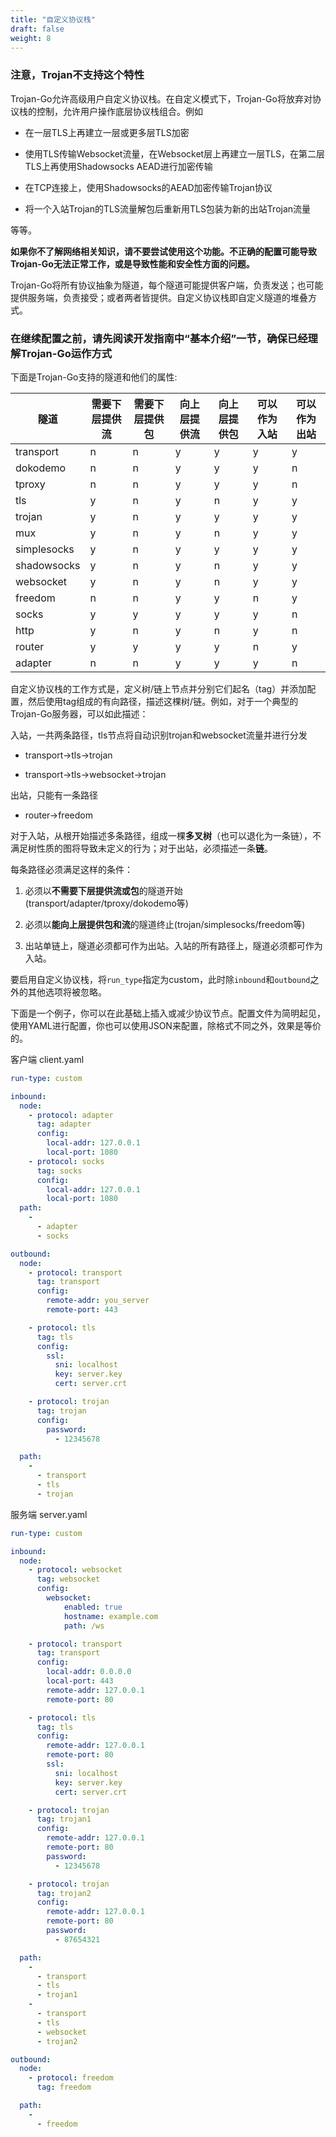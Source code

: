 ```yaml
---
title: "自定义协议栈"
draft: false
weight: 8
---
```


### 注意，Trojan不支持这个特性

Trojan-Go允许高级用户自定义协议栈。在自定义模式下，Trojan-Go将放弃对协议栈的控制，允许用户操作底层协议栈组合。例如

- 在一层TLS上再建立一层或更多层TLS加密

- 使用TLS传输Websocket流量，在Websocket层上再建立一层TLS，在第二层TLS上再使用Shadowsocks AEAD进行加密传输

- 在TCP连接上，使用Shadowsocks的AEAD加密传输Trojan协议

- 将一个入站Trojan的TLS流量解包后重新用TLS包装为新的出站Trojan流量

等等。

**如果你不了解网络相关知识，请不要尝试使用这个功能。不正确的配置可能导致Trojan-Go无法正常工作，或是导致性能和安全性方面的问题。**

Trojan-Go将所有协议抽象为隧道，每个隧道可能提供客户端，负责发送；也可能提供服务端，负责接受；或者两者皆提供。自定义协议栈即自定义隧道的堆叠方式。

### 在继续配置之前，请先阅读开发指南中“基本介绍”一节，确保已经理解Trojan-Go运作方式

下面是Trojan-Go支持的隧道和他们的属性:

| 隧道        | 需要下层提供流 | 需要下层提供包 | 向上层提供流 | 向上层提供包 | 可以作为入站 | 可以作为出站 |
| ----------- | -------------- | -------------- | ------------ | ------------ | ------------ | ------------ |
| transport   | n              | n              | y            | y            | y            | y            |
| dokodemo    | n              | n              | y            | y            | y            | n            |
| tproxy      | n              | n              | y            | y            | y            | n            |
| tls         | y              | n              | y            | n            | y            | y            |
| trojan      | y              | n              | y            | y            | y            | y            |
| mux         | y              | n              | y            | n            | y            | y            |
| simplesocks | y              | n              | y            | y            | y            | y            |
| shadowsocks | y              | n              | y            | n            | y            | y            |
| websocket   | y              | n              | y            | n            | y            | y            |
| freedom     | n              | n              | y            | y            | n            | y            |
| socks       | y              | y              | y            | y            | y            | n            |
| http        | y              | n              | y            | n            | y            | n            |
| router      | y              | y              | y            | y            | n            | y            |
| adapter     | n              | n              | y            | y            | y            | n            |

自定义协议栈的工作方式是，定义树/链上节点并分别它们起名（tag）并添加配置，然后使用tag组成的有向路径，描述这棵树/链。例如，对于一个典型的Trojan-Go服务器，可以如此描述：

入站，一共两条路径，tls节点将自动识别trojan和websocket流量并进行分发

- transport->tls->trojan

- transport->tls->websocket->trojan

出站，只能有一条路径

- router->freedom

对于入站，从根开始描述多条路径，组成一棵**多叉树**（也可以退化为一条链），不满足树性质的图将导致未定义的行为；对于出站，必须描述一条**链**。

每条路径必须满足这样的条件：

1. 必须以**不需要下层提供流或包**的隧道开始(transport/adapter/tproxy/dokodemo等)

2. 必须以**能向上层提供包和流**的隧道终止(trojan/simplesocks/freedom等)

3. 出站单链上，隧道必须都可作为出站。入站的所有路径上，隧道必须都可作为入站。

要启用自定义协议栈，将```run_type```指定为custom，此时除```inbound```和```outbound```之外的其他选项将被忽略。

下面是一个例子，你可以在此基础上插入或减少协议节点。配置文件为简明起见，使用YAML进行配置，你也可以使用JSON来配置，除格式不同之外，效果是等价的。

客户端 client.yaml

```yaml
run-type: custom

inbound:
  node:
    - protocol: adapter
      tag: adapter
      config:
        local-addr: 127.0.0.1
        local-port: 1080
    - protocol: socks
      tag: socks
      config:
        local-addr: 127.0.0.1
        local-port: 1080
  path:
    -
      - adapter
      - socks

outbound:
  node:
    - protocol: transport
      tag: transport
      config:
        remote-addr: you_server
        remote-port: 443

    - protocol: tls
      tag: tls
      config:
        ssl:
          sni: localhost
          key: server.key
          cert: server.crt

    - protocol: trojan
      tag: trojan
      config:
        password:
          - 12345678

  path:
    -
      - transport
      - tls
      - trojan

```

服务端 server.yaml

```yaml
run-type: custom

inbound:
  node:
    - protocol: websocket
      tag: websocket
      config:
        websocket:
            enabled: true
            hostname: example.com
            path: /ws

    - protocol: transport
      tag: transport
      config:
        local-addr: 0.0.0.0
        local-port: 443
        remote-addr: 127.0.0.1
        remote-port: 80

    - protocol: tls
      tag: tls
      config:
        remote-addr: 127.0.0.1
        remote-port: 80
        ssl:
          sni: localhost
          key: server.key
          cert: server.crt

    - protocol: trojan
      tag: trojan1
      config:
        remote-addr: 127.0.0.1
        remote-port: 80
        password:
          - 12345678

    - protocol: trojan
      tag: trojan2
      config:
        remote-addr: 127.0.0.1
        remote-port: 80
        password:
          - 87654321

  path:
    -
      - transport
      - tls
      - trojan1
    -
      - transport
      - tls
      - websocket
      - trojan2

outbound:
  node:
    - protocol: freedom
      tag: freedom

  path:
    -
      - freedom
```
